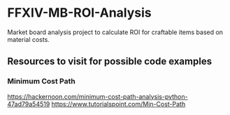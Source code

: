 # FFXIV-MB-ROI-Analysis
Market board analysis project to calculate ROI for craftable items based on material costs.

## Resources to visit for possible code examples
### Minimum Cost Path
https://hackernoon.com/minimum-cost-path-analysis-python-47ad79a54519
https://www.tutorialspoint.com/Min-Cost-Path

